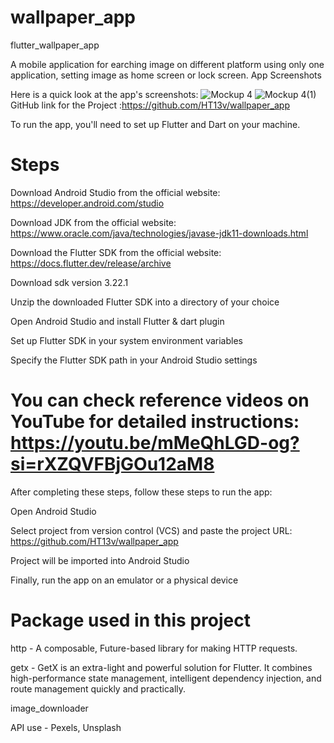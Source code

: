 # wallpaper_app
 
flutter_wallpaper_app

A mobile application for earching image on different platform using only one application, setting image as home screen or lock screen. App Screenshots

Here is a quick look at the app's screenshots: 
![Mockup 4](https://github.com/user-attachments/assets/1af741ef-336e-4a01-bb09-72dcaeaa27b6)
![Mockup 4(1)](https://github.com/user-attachments/assets/86276729-8afc-4dc4-9fcd-c19d78c4ea2e)
GitHub link for the Project :https://github.com/HT13v/wallpaper_app

To run the app, you'll need to set up Flutter and Dart on your machine.

# Steps


Download Android Studio from the official website: https://developer.android.com/studio

Download JDK from the official website: https://www.oracle.com/java/technologies/javase-jdk11-downloads.html

Download the Flutter SDK from the official website: https://docs.flutter.dev/release/archive

Download sdk version 3.22.1

Unzip the downloaded Flutter SDK into a directory of your choice

Open Android Studio and install Flutter & dart plugin

Set up Flutter SDK in your system environment variables

Specify the Flutter SDK path in your Android Studio settings



# You can check reference videos on YouTube for detailed instructions: https://youtu.be/mMeQhLGD-og?si=rXZQVFBjGOu12aM8



After completing these steps, follow these steps to run the app:

Open Android Studio

Select project from version control (VCS) and paste the project URL: https://github.com/HT13v/wallpaper_app

Project will be imported into Android Studio

Finally, run the app on an emulator or a physical device


# Package used in this project

http - A composable, Future-based library for making HTTP requests.

getx - GetX is an extra-light and powerful solution for Flutter. It combines high-performance state management, intelligent dependency injection, and route management quickly and practically.

image_downloader

API use - Pexels, Unsplash


